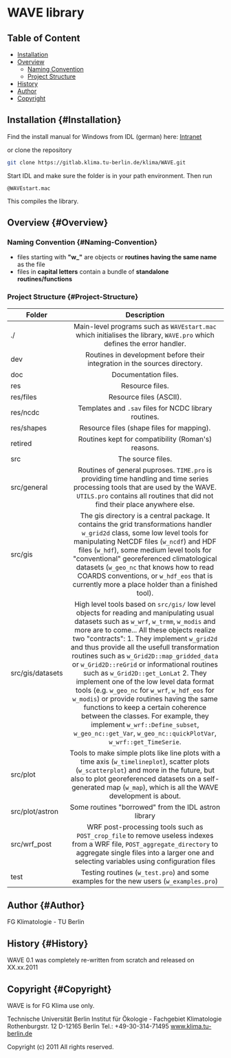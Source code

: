 # WAVE library

## Table of Content

-   [Installation](#Installation)
-   [Overview](#Overview)
    -   [Naming Convention](#Naming-Convention)
    -   [Project Structure](#Project-Structure)
-   [History](#History)
-   [Author](#Author)
-   [Copyright](#Copyright)

## Installation {#Installation}

Find the install manual for Windows from IDL (german) here:
[Intranet](https://www.klima.tu-berlin.de/fg_doku/doku.php?id=idl)

or clone the repository

```sh
git clone https://gitlab.klima.tu-berlin.de/klima/WAVE.git
```

Start IDL and make sure the folder is in your path environment. Then run

```idl
@WAVEstart.mac
```

This compiles the library.

## Overview {#Overview}

### Naming Convention {#Naming-Convention}

-   files starting with **"w\_"** are objects or **routines having the same name** as the file
-   files in **capital letters** contain a bundle of **standalone routines/functions**

### Project Structure {#Project-Structure}

| Folder           |                                                                                                                                                                                                                                                                                                                                                                           Description                                                                                                                                                                                                                                                                                                                                                                            |
| ---------------- | :--------------------------------------------------------------------------------------------------------------------------------------------------------------------------------------------------------------------------------------------------------------------------------------------------------------------------------------------------------------------------------------------------------------------------------------------------------------------------------------------------------------------------------------------------------------------------------------------------------------------------------------------------------------------------------------------------------------------------------------------------------------: |
| ./               |                                                                                                                                                                                                                                                                                                                      Main-level programs such as `WAVEstart.mac` which initialises the library, `WAVE.pro` which defines the error handler.                                                                                                                                                                                                                                                                                                                      |
| dev              |                                                                                                                                                                                                                                                                                                                                            Routines in development before their integration in the sources directory.                                                                                                                                                                                                                                                                                                                                            |
| doc              |                                                                                                                                                                                                                                                                                                                                                                       Documentation files.                                                                                                                                                                                                                                                                                                                                                                       |
| res              |                                                                                                                                                                                                                                                                                                                                                                         Resource files.                                                                                                                                                                                                                                                                                                                                                                          |
| res/files        |                                                                                                                                                                                                                                                                                                                                                                     Resource files (ASCII).                                                                                                                                                                                                                                                                                                                                                                      |
| res/ncdc         |                                                                                                                                                                                                                                                                                                                                                      Templates and `.sav` files for NCDC library routines.                                                                                                                                                                                                                                                                                                                                                       |
| res/shapes       |                                                                                                                                                                                                                                                                                                                                                            Resource files (shape files for mapping).                                                                                                                                                                                                                                                                                                                                                             |
| retired          |                                                                                                                                                                                                                                                                                                                                                        Routines kept for compatibility (Roman's) reasons.                                                                                                                                                                                                                                                                                                                                                        |
| src              |                                                                                                                                                                                                                                                                                                                                                                        The source files.                                                                                                                                                                                                                                                                                                                                                                         |
| src/general      |                                                                                                                                                                                                                                                                          Routines of general puproses. `TIME.pro` is providing time handling and time series processing tools that are used by the WAVE. `UTILS.pro` contains all routines that did not find their place anywhere else.                                                                                                                                                                                                                                                                          |
| src/gis          |                                                                                                                                                                        The gis directory is a central package. It contains the grid transformations handler `w_grid2d` class, some low level tools for manipulating NetCDF files (`w_ncdf`) and HDF files (`w_hdf`), some medium level tools for "conventional" georeferenced climatological datasets (`w_geo_nc` that knows how to read COARDS conventions, or `w_hdf_eos` that is currently more a place holder than a finished tool).                                                                                                                                                                         |
| src/gis/datasets | High level tools based on `src/gis/` low level objects for reading and manipulating usual datasets such as `w_wrf`, `w_trmm`, `w_modis` and more are to come... All these objects realize two "contracts": 1. They implement `w_grid2d` and thus provide all the usefull transformation routines such as `w_Grid2D::map_gridded_data` or `w_Grid2D::reGrid` or informational routines such as `w_Grid2D::get_LonLat` 2. They implement one of the low level data format tools (e.g. `w_geo_nc` for `w_wrf`, `w_hdf_eos` for `w_modis`) or provide routines having the same functions to keep a certain coherence between the classes. For example, they implement `w_wrf::Define_subset`, `w_geo_nc::get_Var`, `w_geo_nc::quickPlotVar`, `w_wrf::get_TimeSerie`. |
| src/plot         |                                                                                                                                                                                                                                                  Tools to make simple plots like line plots with a time axis (`w_timelineplot`), scatter plots (`w_scatterplot`) and more in the future, but also to plot georeferenced datasets on a self-generated map (`w_map`), which is all the WAVE development is about.                                                                                                                                                                                                                                                  |
| src/plot/astron  |                                                                                                                                                                                                                                                                                                                                                       Some routines "borrowed" from the IDL astron library                                                                                                                                                                                                                                                                                                                                                       |
| src/wrf_post     |                                                                                                                                                                                                                                                                      WRF post-processing tools such as `POST_crop_file` to remove useless indexes from a WRF file, `POST_aggregate_directory` to aggregate single files into a larger one and selecting variables using configuration files                                                                                                                                                                                                                                                                      |
| test             |                                                                                                                                                                                                                                                                                                                                      Testing routines (`w_test.pro`) and some examples for the new users (`w_examples.pro`)                                                                                                                                                                                                                                                                                                                                      |

## Author {#Author}

FG Klimatologie - TU Berlin

## History {#History}

WAVE 0.1 was completely re-written from scratch and released on XX.xx.2011

## Copyright {#Copyright}

WAVE is for FG Klima use only.

Technische Universität Berlin Institut für Ökologie - Fachgebiet Klimatologie Rothenburgstr. 12 D-12165 Berlin Tel.:
+49-30-314-71495 www.klima.tu-berlin.de

Copyright (c) 2011 All rights reserved.
